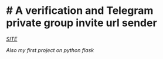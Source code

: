 # # A verification and Telegram private group invite url sender
[*SITE*](https://ruet-cse20.herokuapp.com)

_Also my first project on python flask_
